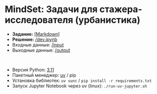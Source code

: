 # MindSet: Задачи для стажера-исследователя (урбанистика)

- **Задание:** [\[Markdown\]](/%D0%A2%D0%B5%D1%81%D1%82%D0%BE%D0%B2%D0%BE%D0%B5%20%D0%B7%D0%B0%D0%B4%D0%B0%D0%BD%D0%B8%D0%B5.md)
- **Решение:** [/dev.ipynb](/dev.ipynb)
- Входные данные: [/input](/input)
- Выходные данные: [/output](/output)

<br>

- Версия Python: [3.11](/.python-version)
- Пакетный менеджер: [uv](https://docs.astral.sh/uv/) / pip
- Установка библиотек: `uv sunc` / `pip install -r requirements.txt`
- Запуск Jupyter Notebook через uv (linux): `./run-uv-jupyter.sh`
